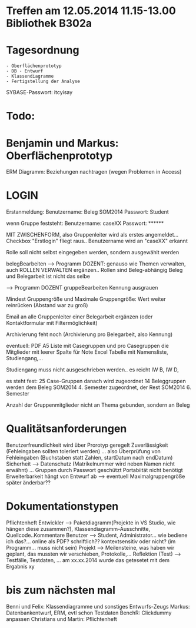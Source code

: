 Treffen am 12.05.2014 11.15-13.00 Bibliothek B302a
==================================================

Tagesordnung
============
	- Oberflächenprototyp
	- DB - Entwurf
	- Klassendiagramme
	- Fertigstellung der Analyse


SYBASE-Passwort: itcyisay

Todo:
=====

Benjamin und Markus: Oberflächenprototyp
========================================

ERM Diagramm: Beziehungen nachtragen (wegen Problemen in Access)


LOGIN
=====
Erstanmeldung:
Benutzername: Beleg SOM2014 	Passwort: Student

wenn Gruppe feststeht:
Benutzername: caseXX  			Passwort: ******

MIT ZWISCHENFORM, also Gruppenleiter wird als erstes angemeldet... Checkbox "Erstlogin" fliegt raus.. Benutzername wird an "caseXX" erkannt

Rolle soll nicht selbst eingegeben werden, sondern ausgewählt werden

belegBearbeiten
--> Programm DOZENT: genauso wie Themen verwalten, auch ROLLEN VERWALTEN ergänzen.. Rollen sind Beleg-abhängig
Beleg und Belegarbeit ist nicht das selbe

--> Programm DOZENT gruppeBearbeiten Kennung ausgrauen

Mindest Gruppengröße und Maximale Gruppengröße: Wert weiter reinrücken (Abstand war zu groß)

Email an alle Gruppenleiter einer Belegarbeit ergänzen (oder Kontaktformular mit Filtermöglichkeit)

Archivierung feht noch (Archivierung pro Belegarbeit, also Kennung)



eventuell: PDF A5 Liste mit Casegruppen und pro Casegruppen die Mitglieder mit leerer Spalte für Note
Excel Tabelle mit Namensliste, Studiengang,...

Studiengang muss nicht ausgeschrieben werden.. es reicht IW B, IW D, 

es steht fest: 25 Case-Gruppen
danach wird zugeordnet 14 Beleggruppen werden dem Beleg SOM2014 4. Semester zugeordnet, der Rest SOM2014 6. Semester

Anzahl der Gruppenmitglieder nicht an Thema gebunden, sondern an Beleg


Qualitätsanforderungen
======================
Benutzerfreundlichkeit wird über Prorotyp geregelt
Zuverlässigkeit (Fehleingaben sollten toleriert werden) ... also Überprüfung von Fehleingaben (Buchstaben statt Zahlen, startDatum nach endDatum)
Sicherheit --> Datenschutz (Matrikelnummer wird neben Namen nicht erwähnt) ... Gruppen durch Passwort geschützt
Portabiität nicht benötigt
Erweiterbarkeit hängt von Entwurf ab --> eventuell Maximalgruppengröße später änderbar?? 


Dokumentationstypen
===================
Pflichtenheft
Entwickler		--> Paketdiagramm(Projekte in VS Studio, wie hängen diese zusammen?), Klassendiagramm-Ausschnitte, Quellcode..Kommentare
Benutzer 		--> Student, Administrator... wie bediene ich das?... online als PDF? schriftlich?? kontextsensitiv oder nicht? (im Programm... 					muss nicht sein)
Projekt 		--> Meilensteine, was haben wir geplant, das mussten wir verschieben, Protokolle,... Reflektion
(Test) 			--> Testfälle, Testdaten, ... am xx.xx.2014 wurde das getesetet mit dem Ergabnis xy


bis zum nächsten mal
====================

Benni und Felix: Klassendiagramme und sonstiges Entwurfs-Zeugs
Markus: Datenbankentwurf, ERM, evtl schon Testdaten
BenchR: Clickdummy anpassen
Christians und Martin: Pflichtenheft